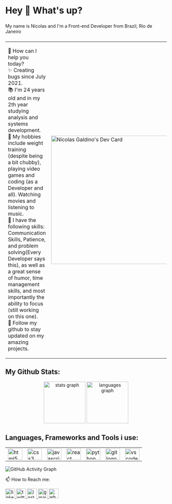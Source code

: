 <h1 align="left">Hey 👋 What's up?</h1>

###

<p align="left">My name is Nícolas and I'm a Front-end Developer from Brazil, Rio de Janeiro</p>

###

<table>
  <tr>
    <td valign="center">
      <p>
        🎯 How can I help you today?<br>
        ✨ Creating bugs since July 2021.<br/>
        📚 I'm 24 years old and in my 2th year studying analysis and systems development.<br/>
        🚀 My hobbies include weight training (despite being a bit chubby), playing video games and coding (as a Developer and all). Watching movies and listening to music.<br/>
        🙂 I have the following skills: Communication Skills, Patience, and problem solving(Every Developer says this), as well as a great sense of humor, time management skills, and most importantly the ability to focus (still working on this one).<br/>
        💞️ Follow my github to stay updated on my amazing projects.<br/>
      </p>
    </td>
    <td>
      <a href="https://app.daily.dev/nicolasGaldino"><img src="https://api.daily.dev/devcards/1d2ff5bb6d504d2bbf6cdacfaea3c4ce.png?r=4zu" width="400" alt="Nícolas Galdino's Dev Card"/></a>
    </td>
  </tr>
</table>

## My Github Stats:

<div align="center">
  <img src="https://github-readme-stats.vercel.app/api?hide_title=true&hide_rank=false&show_icons=true&include_all_commits=true&count_private=true&disable_animations=false&theme=monokai&locale=en&hide_border=true&username=nicolasgaldino" height="130" alt="stats graph"  />
  <img src="https://github-readme-stats.vercel.app/api/top-langs?locale=en&hide_title=true&layout=compact&card_width=320&langs_count=10&theme=monokai&hide_border=true&username=nicolasgaldino" height="130" alt="languages graph"  />
</div>

###

## Languages, Frameworks and Tools i use:
  <table>
    <tr>
      <td>
          <img src="https://cdn.jsdelivr.net/gh/devicons/devicon/icons/html5/html5-original.svg" height="35" width="45" alt="html5 logo"  />
      </td>
      <td>
        <img src="https://cdn.jsdelivr.net/gh/devicons/devicon/icons/css3/css3-original.svg" height="35" width="45" alt="css3 logo"  />
      </td>
      <td>
        <img src="https://cdn.jsdelivr.net/gh/devicons/devicon/icons/javascript/javascript-original.svg" height="35" width="45" alt="javascript logo"  />
      </td>
      <td>
         <img src="https://cdn.jsdelivr.net/gh/devicons/devicon/icons/react/react-original.svg" height="35" width="45" alt="react logo"  />
      </td>
      <td>
         <img src="https://cdn.jsdelivr.net/gh/devicons/devicon/icons/python/python-original.svg" height="35" width="45" alt="python logo"  />
      </td>
      <td>
         <img src="https://cdn.jsdelivr.net/gh/devicons/devicon/icons/git/git-original.svg" height="35" width="45" alt="git logo"  />
      </td>
      <td>
         <img src="https://cdn.jsdelivr.net/gh/devicons/devicon/icons/vscode/vscode-original.svg" height="35" width="45" alt="vscode logo"  />
      </td>
    </tr>
  </table>

![GitHub Activity Graph](https://activity-graph.herokuapp.com/graph?username=nicolasgaldino&theme=monokai&hide_border=true)

<p align="left">📫 How to Reach me:</p>

<div align="left">
  <a href="https://www.linkedin.com/in/nícolas-galdino-esmael-8370ab199" target="_blank">
    <img src="https://img.shields.io/static/v1?message=LinkedIn&logo=linkedin&label=&color=0077B5&logoColor=white&labelColor=&style=flat" height="30" alt="linkedin logo"  />
  </a>
  <a href="https://twitter.com/galdino_esmael" target="_blank">
    <img src="https://img.shields.io/static/v1?message=Twitter&logo=twitter&label=&color=1DA1F2&logoColor=white&labelColor=&style=flat" height="30" alt="twitter logo"  />
  </a>
  <a href="https://www.instagram.com/galdino_esmael/" target="_blank">
  <img src="https://img.shields.io/static/v1?message=Instagram&logo=instagram&label=&color=E4405F&logoColor=white&labelColor=&style=flat" height="30" alt="instagramlogo"  />
  </a>
  <a href="mailto:nicolasesmael1998@gmail.com" target="_blank">
    <img src="https://img.shields.io/static/v1?message=Gmail&logo=gmail&label=&color=D14836&logoColor=white&labelColor=&style=flat" height="30" alt="gmail logo"  />
  </a>
  <a href="https://api.whatsapp.com/send?phone=5521974903005" target="_blank">
    <img src="https://img.shields.io/static/v1?message=Whatsapp&logo=whatsapp&label=&color=25D366&logoColor=white&labelColor=&style=flat" height="30" alt="whatsapp logo"  />
  </a>
</div>
